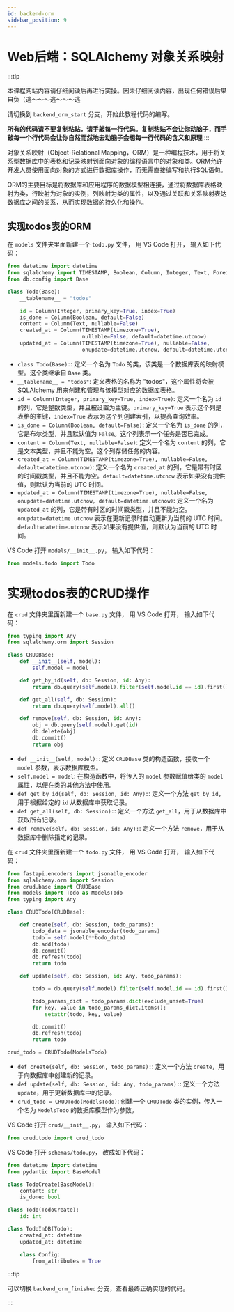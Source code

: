 ```yaml
---
id: backend-orm
sidebar_position: 9
---
```


# Web后端：SQLAlchemy 对象关系映射

:::tip

本课程网站内容请仔细阅读后再进行实操。因未仔细阅读内容，出现任何错误后果自负（逃～～～逃～～～逃

请切换到 `backend_orm_start` 分支，开始此教程代码的编写。

**所有的代码请不要复制粘贴，请手敲每一行代码。复制粘贴不会让你动脑子，而手敲每一个行代码会让你自然而然地去动脑子会想每一行代码的含义和原理**
:::


对象关系映射（Object-Relational Mapping，ORM）是一种编程技术，用于将关系型数据库中的表格和记录映射到面向对象的编程语言中的对象和类。ORM允许开发人员使用面向对象的方式进行数据库操作，而无需直接编写和执行SQL语句。

ORM的主要目标是将数据库和应用程序的数据模型相连接，通过将数据库表格映射为类，行映射为对象的实例，列映射为类的属性，以及通过关联和关系映射表达数据库之间的关系，从而实现数据的持久化和操作。


## 实现todos表的ORM

在 `models` 文件夹里面新建一个 `todo.py` 文件， 用 VS Code 打开， 输入如下代码：

```python showLineNumbers
from datetime import datetime
from sqlalchemy import TIMESTAMP, Boolean, Column, Integer, Text, ForeignKey
from db.config import Base

class Todo(Base):
    __tablename__ = "todos"

    id = Column(Integer, primary_key=True, index=True)
    is_done = Column(Boolean, default=False)
    content = Column(Text, nullable=False)
    created_at = Column(TIMESTAMP(timezone=True),
                        nullable=False, default=datetime.utcnow)
    updated_at = Column(TIMESTAMP(timezone=True), nullable=False,
                        onupdate=datetime.utcnow, default=datetime.utcnow)
```

- `class Todo(Base):`: 定义一个名为 `Todo` 的类，该类是一个数据库表的映射模型。这个类继承自 `Base` 类。
- `__tablename__ = "todos"`: 定义表格的名称为 "todos"，这个属性将会被 SQLAlchemy 用来创建和管理与该模型对应的数据库表格。
- `id = Column(Integer, primary_key=True, index=True)`: 定义一个名为 `id` 的列，它是整数类型，并且被设置为主键。`primary_key=True` 表示这个列是表格的主键，`index=True` 表示为这个列创建索引，以提高查询效率。
- `is_done = Column(Boolean, default=False)`: 定义一个名为 `is_done` 的列，它是布尔类型，并且默认值为 `False`。这个列表示一个任务是否已完成。
- `content = Column(Text, nullable=False)`: 定义一个名为 `content` 的列，它是文本类型，并且不能为空。这个列存储任务的内容。
- `created_at = Column(TIMESTAMP(timezone=True), nullable=False, default=datetime.utcnow)`: 定义一个名为 `created_at` 的列，它是带有时区的时间戳类型，并且不能为空。`default=datetime.utcnow` 表示如果没有提供值，则默认为当前的 UTC 时间。
- `updated_at = Column(TIMESTAMP(timezone=True), nullable=False, onupdate=datetime.utcnow, default=datetime.utcnow)`: 定义一个名为 `updated_at` 的列，它是带有时区的时间戳类型，并且不能为空。`onupdate=datetime.utcnow` 表示在更新记录时自动更新为当前的 UTC 时间。`default=datetime.utcnow` 表示如果没有提供值，则默认为当前的 UTC 时间。

VS Code 打开  `models/__init__.py`， 输入如下代码：

```python showLineNumbers
from models.todo import Todo
```

# 实现todos表的CRUD操作

在 `crud` 文件夹里面新建一个 `base.py` 文件， 用 VS Code 打开， 输入如下代码：

```python showLineNumbers
from typing import Any
from sqlalchemy.orm import Session

class CRUDBase:
    def __init__(self, model):
        self.model = model

    def get_by_id(self, db: Session, id: Any):
        return db.query(self.model).filter(self.model.id == id).first()

    def get_all(self, db: Session):
        return db.query(self.model).all()

    def remove(self, db: Session, id: Any):
        obj = db.query(self.model).get(id)
        db.delete(obj)
        db.commit()
        return obj
```


- `def __init__(self, model):`: 定义 `CRUDBase` 类的构造函数，接收一个 `model` 参数，表示数据库模型。
- `self.model = model`: 在构造函数中，将传入的 `model` 参数赋值给类的 `model` 属性，以便在类的其他方法中使用。
- `def get_by_id(self, db: Session, id: Any):`: 定义一个方法 `get_by_id`，用于根据给定的 `id` 从数据库中获取记录。
- `def get_all(self, db: Session):`: 定义一个方法 `get_all`，用于从数据库中获取所有记录。
- `def remove(self, db: Session, id: Any):`: 定义一个方法 `remove`，用于从数据库中删除指定的记录。


在 `crud` 文件夹里面新建一个 `todo.py` 文件， 用 VS Code 打开， 输入如下代码：

```python showLineNumbers
from fastapi.encoders import jsonable_encoder
from sqlalchemy.orm import Session
from crud.base import CRUDBase
from models import Todo as ModelsTodo
from typing import Any

class CRUDTodo(CRUDBase):

    def create(self, db: Session, todo_params):
        todo_data = jsonable_encoder(todo_params)
        todo = self.model(**todo_data)
        db.add(todo)
        db.commit()
        db.refresh(todo)
        return todo

    def update(self, db: Session, id: Any, todo_params):

        todo = db.query(self.model).filter(self.model.id == id).first()

        todo_params_dict = todo_params.dict(exclude_unset=True)
        for key, value in todo_params_dict.items():
            setattr(todo, key, value)

        db.commit()
        db.refresh(todo)
        return todo

crud_todo = CRUDTodo(ModelsTodo)

```

- `def create(self, db: Session, todo_params):`: 定义一个方法 `create`，用于向数据库中创建新的记录。
- `def update(self, db: Session, id: Any, todo_params):`: 定义一个方法 `update`，用于更新数据库中的记录。
- `crud_todo = CRUDTodo(ModelsTodo)`: 创建一个 `CRUDTodo` 类的实例，传入一个名为 `ModelsTodo` 的数据库模型作为参数。


VS Code 打开  `crud/__init__.py`， 输入如下代码：

```python showLineNumbers
from crud.todo import crud_todo
```

VS Code 打开  `schemas/todo.py`， 改成如下代码：

```python showLineNumbers
from datetime import datetime
from pydantic import BaseModel

class TodoCreate(BaseModel):
    content: str
    is_done: bool

class Todo(TodoCreate):
    id: int

class TodoInDB(Todo):
    created_at: datetime
    updated_at: datetime

    class Config:
        from_attributes = True
```

:::tip

可以切换 `backend_orm_finished` 分支，查看最终正确实现的代码。

:::